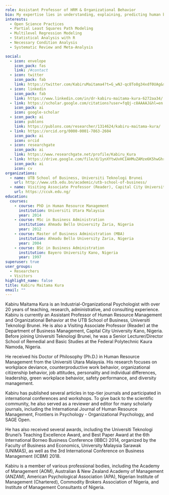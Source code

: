 ```yaml
---
role: Assistant Professor of HRM & Organizational Behavior
bio: My expertise lies in understanding, explaining, predicting human behavior in organizational context.
interests:
  - Open Science Practices
  - Partial Least Squares Path Modeling
  - Multilevel Regression Modeling
  - Statistical Analysis with R
  - Necessary Condition Analysis
  - Systematic Review and Meta-Analysis

social:
  - icon: envelope
    icon_pack: fas
    link: /#contact
  - icon: twitter
    icon_pack: fab
    link: https://twitter.com/KabiruMaitama4?t=G_wNJ-qc8To8g34xdf0UAg&s=08
  - icon: linkedin
    icon_pack: fab
    link: https://www.linkedin.com/in/dr-kabiru-maitama-kura-6272aa34/
  - link: https://scholar.google.com/citations?user=fqQj-c8AAAAJ&hl=en
    icon_pack: ai
    icon: google-scholar
  - icon_pack: ai
    icon: publons
    link: https://publons.com/researcher/1314624/kabiru-maitama-kura/
  - link: https://orcid.org/0000-0001-7863-2604
    icon_pack: ai
    icon: orcid
  - icon: researchgate
    icon_pack: ai
    link: https://www.researchgate.net/profile/Kabiru_Kura
  - link: https://drive.google.com/file/d/1ynXYtwUvHCIAHMuZAMze6K5hwGhrjE5N/view?usp=sharing
    icon_pack: ai
    icon: cv
organizations:
  - name: UTB School of Business, Universiti Teknologi Brunei
    url: http://www.utb.edu.bn/academic/utb-school-of-business/
  - name: Visiting Associate Professor (Reader), Capital City University Kano, Nigeria
    url: https://ccuk.edu.ng/
education:
  courses:
    - course: PhD in Human Resource Management
      institution: Universiti Utara Malaysia
      year: 2014
    - course: MSc in Business Administration
      institution: Ahmadu Bello University Zaria, Nigeria
      year: 2012
    - course: Master of Business Administration (MBA)
      institution: Ahmadu Bello University Zaria, Nigeria
      year: 2004
    - course: BSc in Business Administration
      institution: Bayero University Kano, Nigeria
      year: 1997
superuser: true
user_groups:
  - Researchers
  - Visitors
highlight_name: false
title: Kabiru Maitama Kura
email: ""
---
```

<div class=text-justify> 

Kabiru Maitama Kura is an Industrial-Organizational Psychologist with over 20 years of teaching, research, administrative, and consulting experience. Kabiru is currently an Assistant Professor of Human Resource Management and Organizational Behavior at the UTB School of Business, Universiti Teknologi Brunei. He is also a Visiting Associate Professor (Reader) at the Department of Business Management, Capital City University Kano, Nigeria. Before joining Universiti Teknologi Brunei, he was a Senior Lecturer/Director School of Remedial and Basic Studies at the Federal Polytechnic Kaura Namoda, Nigeria.

He received his Doctor of Philosophy (Ph.D.) in Human Resource Management from the Universiti Utara Malaysia. His research focuses on workplace deviance, counterproductive work behavior, organizational citizenship behavior, job attitudes, personality and individual differences, leadership, green workplace behavior, safety performance, and diversity management.

Kabiru has published several articles in top-tier journals and participated in international conferences and workshops. To give back to the scientific community, he also served as a reviewer and editor for many scholarly journals, including the International Journal of Human Resource Management, Frontiers in Psychology - Organizational Psychology, and SAGE Open.

He has also received several awards, including the Universiti Teknologi Brunei’s Teaching Excellence Award, and Best Paper Award at the 6th International Borneo Business Conference (IBBC) 2014, organized by the Faculty of Business and Economics, University Malaysia Sarawak (UNIMAS), as well as the 3rd International Conference on Business Management (ICBM) 2018.

Kabiru is a member of various professional bodies, including the Academy of Management (AOM), Australian & New Zealand Academy of Management (ANZAM), American Psychological Association (APA), Nigerian Institute of Management (Chartered), Commodity Brokers Association of Nigeria, and Institute of Management Consultants of Nigeria. 

  
</div>


